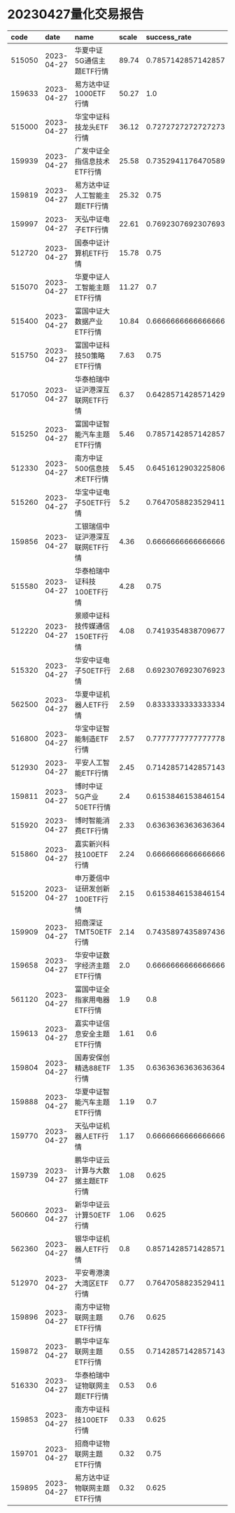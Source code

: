 # 20230427量化交易报告
 | code | date | name | scale | success_rate | 
 | :----- | :----- | :----- | :----- | :----- | 
 | 515050 | 2023-04-27 | 华夏中证5G通信主题ETF行情 | 89.74 | 0.7857142857142857 | 
 | 159633 | 2023-04-27 | 易方达中证1000ETF行情 | 50.27 | 1.0 | 
 | 515000 | 2023-04-27 | 华宝中证科技龙头ETF行情 | 36.12 | 0.7272727272727273 | 
 | 159939 | 2023-04-27 | 广发中证全指信息技术ETF行情 | 25.58 | 0.7352941176470589 | 
 | 159819 | 2023-04-27 | 易方达中证人工智能主题ETF行情 | 25.32 | 0.75 | 
 | 159997 | 2023-04-27 | 天弘中证电子ETF行情 | 22.61 | 0.7692307692307693 | 
 | 512720 | 2023-04-27 | 国泰中证计算机ETF行情 | 15.78 | 0.75 | 
 | 515070 | 2023-04-27 | 华夏中证人工智能主题ETF行情 | 11.27 | 0.7 | 
 | 515400 | 2023-04-27 | 富国中证大数据产业ETF行情 | 10.84 | 0.6666666666666666 | 
 | 515750 | 2023-04-27 | 富国中证科技50策略ETF行情 | 7.63 | 0.75 | 
 | 517050 | 2023-04-27 | 华泰柏瑞中证沪港深互联网ETF行情 | 6.37 | 0.6428571428571429 | 
 | 515250 | 2023-04-27 | 富国中证智能汽车主题ETF行情 | 5.46 | 0.7857142857142857 | 
 | 512330 | 2023-04-27 | 南方中证500信息技术ETF行情 | 5.45 | 0.6451612903225806 | 
 | 515260 | 2023-04-27 | 华宝中证电子50ETF行情 | 5.2 | 0.7647058823529411 | 
 | 159856 | 2023-04-27 | 工银瑞信中证沪港深互联网ETF行情 | 4.36 | 0.6666666666666666 | 
 | 515580 | 2023-04-27 | 华泰柏瑞中证科技100ETF行情 | 4.28 | 0.75 | 
 | 512220 | 2023-04-27 | 景顺中证科技传媒通信150ETF行情 | 4.08 | 0.7419354838709677 | 
 | 515320 | 2023-04-27 | 华安中证电子50ETF行情 | 2.68 | 0.6923076923076923 | 
 | 562500 | 2023-04-27 | 华夏中证机器人ETF行情 | 2.59 | 0.8333333333333334 | 
 | 516800 | 2023-04-27 | 华宝中证智能制造ETF行情 | 2.57 | 0.7777777777777778 | 
 | 512930 | 2023-04-27 | 平安人工智能ETF行情 | 2.45 | 0.7142857142857143 | 
 | 159811 | 2023-04-27 | 博时中证5G产业50ETF行情 | 2.4 | 0.6153846153846154 | 
 | 515920 | 2023-04-27 | 博时智能消费ETF行情 | 2.33 | 0.6363636363636364 | 
 | 515860 | 2023-04-27 | 嘉实新兴科技100ETF行情 | 2.24 | 0.6666666666666666 | 
 | 515200 | 2023-04-27 | 申万菱信中证研发创新100ETF行情 | 2.15 | 0.6153846153846154 | 
 | 159909 | 2023-04-27 | 招商深证TMT50ETF行情 | 2.14 | 0.7435897435897436 | 
 | 159658 | 2023-04-27 | 华安中证数字经济主题ETF行情 | 2.0 | 0.6666666666666666 | 
 | 561120 | 2023-04-27 | 富国中证全指家用电器ETF行情 | 1.9 | 0.8 | 
 | 159613 | 2023-04-27 | 嘉实中证信息安全主题ETF行情 | 1.61 | 0.6 | 
 | 159804 | 2023-04-27 | 国寿安保创精选88ETF行情 | 1.35 | 0.6363636363636364 | 
 | 159888 | 2023-04-27 | 华夏中证智能汽车主题ETF行情 | 1.19 | 0.7 | 
 | 159770 | 2023-04-27 | 天弘中证机器人ETF行情 | 1.17 | 0.6666666666666666 | 
 | 159739 | 2023-04-27 | 鹏华中证云计算与大数据主题ETF行情 | 1.08 | 0.625 | 
 | 560660 | 2023-04-27 | 新华中证云计算50ETF行情 | 1.06 | 0.625 | 
 | 562360 | 2023-04-27 | 银华中证机器人ETF行情 | 0.8 | 0.8571428571428571 | 
 | 512970 | 2023-04-27 | 平安粤港澳大湾区ETF行情 | 0.77 | 0.7647058823529411 | 
 | 159896 | 2023-04-27 | 南方中证物联网主题ETF行情 | 0.76 | 0.625 | 
 | 159872 | 2023-04-27 | 鹏华中证车联网主题ETF行情 | 0.55 | 0.7142857142857143 | 
 | 516330 | 2023-04-27 | 华泰柏瑞中证物联网主题ETF行情 | 0.53 | 0.6 | 
 | 159853 | 2023-04-27 | 南方中证科技100ETF行情 | 0.33 | 0.625 | 
 | 159701 | 2023-04-27 | 招商中证物联网主题ETF行情 | 0.32 | 0.75 | 
 | 159895 | 2023-04-27 | 易方达中证物联网主题ETF行情 | 0.32 | 0.625 | 
